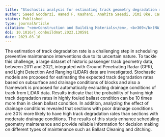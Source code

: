 ```yaml
---
title: "Stochastic analysis for estimating track geometry degradation rates based on GPR and LiDAR data"
author: Saeed Goodarzi, Hamed F. Kashani, Anahita Saeedi, Jimi Oke, Carlton L. Ho
status: Published
type: journalArticle
citation: "<em>Construction and Building Materials</em>, <b>369</b>(NA):130591"
doi: 10.1016/j.conbuildmat.2023.130591
date: 2023-03-10
---
```



The estimation of track degradation rate is a challenging step in scheduling preventive maintenance interventions due to its uncertain nature. To tackle this challenge, a large dataset of historic passenger track geometry data, between 2011 and 2021, integrated with Ground Penetrating Radar (GPR), and Light Detection And Ranging (LiDAR) data are investigated. Stochastic models are proposed for estimating the expected track degradation rates based on subsurface and drainage conditions of blocks and also a framework is proposed for automatically evaluating drainage conditions of track from LiDAR data. Results indicate that the probability of having high track degradation rates in highly fouled ballast condition can be 10 times more than in clean ballast condition. In addition, analyzing the effect of drainage conditions revealed that sections with poor drainage conditions are 30% more likely to have high track degradation rates than sections with moderate drainage conditions. The results of this study enhance scheduling geometry maintenance and provide reliable information for decision making on different types of maintenance such as Ballast Cleaning and ditching.
